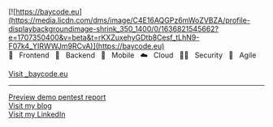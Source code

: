 [![https://baycode.eu](https://media.licdn.com/dms/image/C4E16AQGPz6mWoZVBZA/profile-displaybackgroundimage-shrink_350_1400/0/1636821545662?e=1707350400&v=beta&t=rKXZuxehyGDtb8Cesf_tLhN9-F07k4_YIRWWJm9RCvA)](https://baycode.eu)
 💙&nbsp;&nbsp;&nbsp;Frontend&nbsp;&nbsp;&nbsp;🖤&nbsp;&nbsp;&nbsp;Backend&nbsp;&nbsp;&nbsp;📱&nbsp;&nbsp;&nbsp;Mobile&nbsp;&nbsp;&nbsp;☁️️&nbsp;&nbsp;&nbsp;Cloud&nbsp;&nbsp;&nbsp;👮🏻&nbsp;&nbsp;&nbsp;Security&nbsp;&nbsp;&nbsp;🎯&nbsp;&nbsp;&nbsp;Agile </br>
<div><a href="https://baycode.eu">Visit _baycode.eu</a></div>
<hr>
<div><a href="https://baycode.eu/pentest">Preview demo pentest report</a></div>
<div><a href="https://news.baycode.eu">Visit my blog</a></div>
<div><a href="https://www.linkedin.com/in/krystianbajno">Visit my LinkedIn</a></div>
